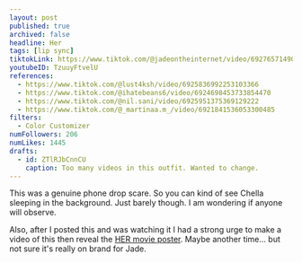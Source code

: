 ```yaml
---
layout: post
published: true
archived: false
headline: Her
tags: [lip sync]
tiktokLink: https://www.tiktok.com/@jadeontheinternet/video/6927657149086584069
youtubeID: TzuuyFtvelU
references:
  - https://www.tiktok.com/@lust4ksh/video/6925836992253103366
  - https://www.tiktok.com/@ihatebeans6/video/6924698453733854470
  - https://www.tiktok.com/@nil.sani/video/6925951375369129222
  - https://www.tiktok.com/@_martinaa.m_/video/6921841536053300485
filters:
  - Color Customizer
numFollowers: 206
numLikes: 1445
drafts:
  - id: ZTlRJbCnnCU
    caption: Too many videos in this outfit. Wanted to change.
---
```


This was a genuine phone drop scare. So you can kind of see Chella sleeping in the background. Just barely though. I am wondering if anyone will observe.

Also, after I posted this and was watching it I had a strong urge to make a video of this then reveal the [HER movie poster](https://m.media-amazon.com/images/M/MV5BMjA1Nzk0OTM2OF5BMl5BanBnXkFtZTgwNjU2NjEwMDE@._V1_.jpg). Maybe another time... but not sure it's really on brand for Jade.
